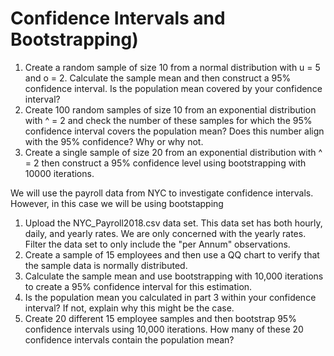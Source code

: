 # Confidence Intervals and Bootstrapping)

1. Create a random sample of size 10 from a normal distribution with u = 5 and o = 2. Calculate the sample mean and then construct a 95% confidence interval. Is the population mean covered by your confidence interval?
2. Create 100 random samples of size 10 from an exponential distribution with ^ = 2 and check the number of these samples for which the 95% confidence interval covers the population mean? Does this number align with the 95% confidence? Why or why not.
3. Create a single sample of size 20 from an exponential distribution with ^ = 2 then construct a 95% confidence level using bootstrapping with 10000 iterations.


We will use the payroll data from NYC to investigate confidence intervals. However, in this case we will be using bootstapping

1. Upload the NYC_Payroll2018.csv data set. This data set has both hourly, daily, and yearly rates. We are only concerned with the yearly rates. Filter the data set to only include the "per Annum" observations.
2. Create a sample of 15 employees and then use a QQ chart to verify that the sample data is normally distributed.
3. Calculate the sample mean and use bootstrapping with 10,000 iterations to create a 95% confidence interval for this estimation.
4. Is the population mean you calculated in part 3 within your confidence interval? If not, explain why this might be the case.
5. Create 20 different 15 employee samples and then bootstrap 95% confidence intervals using 10,000 iterations. How many of these 20 confidence intervals contain the population mean?

